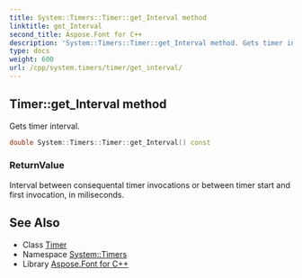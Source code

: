 ```yaml
---
title: System::Timers::Timer::get_Interval method
linktitle: get_Interval
second_title: Aspose.Font for C++
description: 'System::Timers::Timer::get_Interval method. Gets timer interval in C++.'
type: docs
weight: 600
url: /cpp/system.timers/timer/get_interval/
---
```

## Timer::get_Interval method


Gets timer interval.

```cpp
double System::Timers::Timer::get_Interval() const
```


### ReturnValue

Interval between consequental timer invocations or between timer start and first invocation, in miliseconds.

## See Also

* Class [Timer](../)
* Namespace [System::Timers](../../)
* Library [Aspose.Font for C++](../../../)
